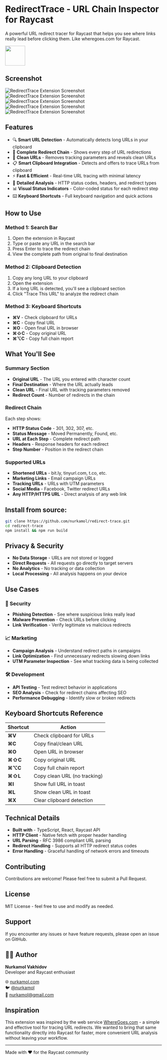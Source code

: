 # RedirectTrace - URL Chain Inspector for Raycast

A powerful URL redirect tracer for Raycast that helps you see where links really lead before clicking them. Like wheregoes.com for Raycast.

<a title="Install redirect-trace Raycast Extension" href="https://www.raycast.com/nurkamol/redirect-trace"><img src="https://www.raycast.com/nurkamol/redirect-trace/install_button@2x.png?v=1.1" height="64" style="height: 64px;" alt=""></a>

## Screenshot

![RedirectTrace Extension Screenshot](https://github.com/nurkamol/redirect-trace/blob/main/metadata/redirect-trace-1.png)
![RedirectTrace Extension Screenshot](https://github.com/nurkamol/redirect-trace/blob/main/metadata/redirect-trace-2.png)
![RedirectTrace Extension Screenshot](https://github.com/nurkamol/redirect-trace/blob/main/metadata/redirect-trace-3.png)
![RedirectTrace Extension Screenshot](https://github.com/nurkamol/redirect-trace/blob/main/metadata/redirect-trace-4.png)
![RedirectTrace Extension Screenshot](https://github.com/nurkamol/redirect-trace/blob/main/metadata/redirect-trace-5.png)

## Features

- 🔍 **Smart URL Detection** - Automatically detects long URLs in your clipboard
- 🔗 **Complete Redirect Chain** - Shows every step of URL redirections
- 🧹 **Clean URLs** - Removes tracking parameters and reveals clean URLs
- 📋 **Smart Clipboard Integration** - Detects and offers to trace URLs from clipboard
- ⚡ **Fast & Efficient** - Real-time URL tracing with minimal latency
- 🎯 **Detailed Analysis** - HTTP status codes, headers, and redirect types
- 📊 **Visual Status Indicators** - Color-coded status for each redirect step
- ⌨️ **Keyboard Shortcuts** - Full keyboard navigation and quick actions

## How to Use

### Method 1: Search Bar
1. Open the extension in Raycast
2. Type or paste any URL in the search bar
3. Press Enter to trace the redirect chain
4. View the complete path from original to final destination

### Method 2: Clipboard Detection
1. Copy any long URL to your clipboard
2. Open the extension
3. If a long URL is detected, you'll see a clipboard section
4. Click "Trace This URL" to analyze the redirect chain

### Method 3: Keyboard Shortcuts
- **⌘V** - Check clipboard for URLs
- **⌘C** - Copy final URL
- **⌘O** - Open final URL in browser
- **⌘⇧C** - Copy original URL
- **⌘⌥C** - Copy full chain report

## What You'll See

### Summary Section
- **Original URL** - The URL you entered with character count
- **Final Destination** - Where the URL actually leads
- **Clean URL** - Final URL with tracking parameters removed
- **Redirect Count** - Number of redirects in the chain

### Redirect Chain
Each step shows:
- **HTTP Status Code** - 301, 302, 307, etc.
- **Status Message** - Moved Permanently, Found, etc.
- **URL at Each Step** - Complete redirect path
- **Headers** - Response headers for each redirect
- **Step Number** - Position in the redirect chain

### Supported URLs
- **Shortened URLs** - bit.ly, tinyurl.com, t.co, etc.
- **Marketing Links** - Email campaign URLs
- **Tracking URLs** - URLs with UTM parameters
- **Social Media** - Facebook, Twitter redirect URLs
- **Any HTTP/HTTPS URL** - Direct analysis of any web link
## Install from source:
```bash
git clone https://github.com/nurkamol/redirect-trace.git
cd redirect-trace
npm install && npm run build
```

## Privacy & Security

- **No Data Storage** - URLs are not stored or logged
- **Direct Requests** - All requests go directly to target servers
- **No Analytics** - No tracking or data collection
- **Local Processing** - All analysis happens on your device

## Use Cases

### 🔐 Security
- **Phishing Detection** - See where suspicious links really lead
- **Malware Prevention** - Check URLs before clicking
- **Link Verification** - Verify legitimate vs malicious redirects

### 📈 Marketing
- **Campaign Analysis** - Understand redirect paths in campaigns
- **Link Optimization** - Find unnecessary redirects slowing down links
- **UTM Parameter Inspection** - See what tracking data is being collected

### 🛠️ Development
- **API Testing** - Test redirect behavior in applications
- **SEO Analysis** - Check for redirect chains affecting SEO
- **Performance Debugging** - Identify slow or broken redirects

## Keyboard Shortcuts Reference

| Shortcut | Action |
|----------|--------|
| **⌘V** | Check clipboard for URLs |
| **⌘C** | Copy final/clean URL |
| **⌘O** | Open URL in browser |
| **⌘⇧C** | Copy original URL |
| **⌘⌥C** | Copy full chain report |
| **⌘⇧L** | Copy clean URL (no tracking) |
| **⌘I** | Show full URL in toast |
| **⌘L** | Show clean URL in toast |
| **⌘X** | Clear clipboard detection |

## Technical Details

- **Built with** - TypeScript, React, Raycast API
- **HTTP Client** - Native fetch with proper header handling
- **URL Parsing** - RFC 3986 compliant URL parsing
- **Redirect Handling** - Supports all HTTP redirect status codes
- **Error Handling** - Graceful handling of network errors and timeouts

## Contributing

Contributions are welcome! Please feel free to submit a Pull Request.

## License

MIT License - feel free to use and modify as needed.

## Support

If you encounter any issues or have feature requests, please open an issue on GitHub.

## 👨‍💻 Author

**Nurkamol Vakhidov**  
Developer and Raycast enthusiast

🌐 [nurkamol.com](https://nurkamol.com)  
🐦 [@nurkamol](https://x.com/nurkamol)  
📧 [nurkamol@gmail.com](mailto:nurkamol@gmail.com)

## Inspiration

This extension was inspired by the web service [WhereGoes.com](https://wheregoes.com) - a simple and effective tool for tracing URL redirects. We wanted to bring that same functionality directly into Raycast for faster, more convenient URL analysis without leaving your workflow.

---

Made with ❤️ for the Raycast community
